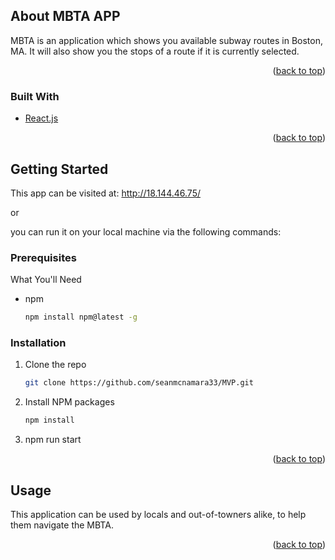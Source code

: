 <div id="top"></div>

## About MBTA APP


MBTA is an application which shows you available subway routes in Boston, MA. It will also show you the stops of a route if it is currently selected.
<p align="right">(<a href="#top">back to top</a>)</p>



### Built With

* [React.js](https://reactjs.org/)

<p align="right">(<a href="#top">back to top</a>)</p>


## Getting Started

This app can be visited at: http://18.144.46.75/

or

you can run it on your local machine via the following commands:

### Prerequisites

What You'll Need
* npm
  ```sh
  npm install npm@latest -g
  ```

### Installation

1. Clone the repo
   ```sh
   git clone https://github.com/seanmcnamara33/MVP.git
   ```
2. Install NPM packages
   ```sh
   npm install
   ```
3. npm run start

<p align="right">(<a href="#top">back to top</a>)</p>


## Usage

This application can be used by locals and out-of-towners alike, to help them navigate the MBTA.

<p align="right">(<a href="#top">back to top</a>)</p>


